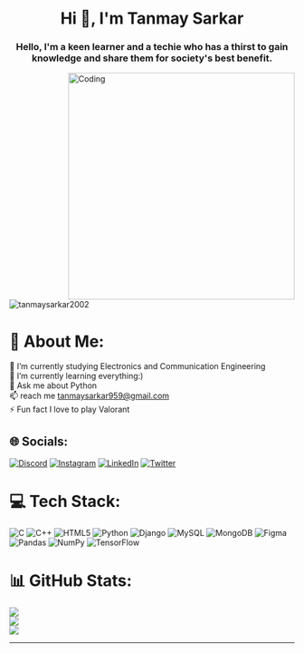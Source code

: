 <h1 align="center">Hi 👋, I'm Tanmay Sarkar</h1>
<h3 align="center">Hello, I'm a keen learner and a techie who has a thirst to gain knowledge and share them for society's best benefit.</h3>
<img align="right" alt="Coding" width="400" src="https://cdn.dribbble.com/users/1162077/screenshots/3848914/programmer.gif">

<p align="left"> <img src="https://komarev.com/ghpvc/?username=tanmaysarkar2002&label=Profile%20views&color=0e75b6&style=flat" alt="tanmaysarkar2002" /> </p>

# 💫 About Me:
🔭 I’m currently studying Electronics and Communication Engineering<br>🌱 I’m currently learning everything:)<br>💬 Ask me about Python<br>📫 reach me tanmaysarkar959@gmail.com<br>⚡ Fun fact I love to play Valorant


## 🌐 Socials:
[![Discord](https://img.shields.io/badge/Discord-%237289DA.svg?logo=discord&logoColor=white)](htttps://discord.gg/9397) [![Instagram](https://img.shields.io/badge/Instagram-%23E4405F.svg?logo=Instagram&logoColor=white)](https://instagram.com/tanmay_sarkar2002) [![LinkedIn](https://img.shields.io/badge/LinkedIn-%230077B5.svg?logo=linkedin&logoColor=white)](https://linkedin.com/in/tanmay-sarkar-716bb4156) [![Twitter](https://img.shields.io/badge/Twitter-%231DA1F2.svg?logo=Twitter&logoColor=white)](https://twitter.com/tanmays57016229) 

# 💻 Tech Stack:
![C](https://img.shields.io/badge/c-%2300599C.svg?style=for-the-badge&logo=c&logoColor=white) ![C++](https://img.shields.io/badge/c++-%2300599C.svg?style=for-the-badge&logo=c%2B%2B&logoColor=white) ![HTML5](https://img.shields.io/badge/html5-%23E34F26.svg?style=for-the-badge&logo=html5&logoColor=white) ![Python](https://img.shields.io/badge/python-3670A0?style=for-the-badge&logo=python&logoColor=ffdd54) ![Django](https://img.shields.io/badge/django-%23092E20.svg?style=for-the-badge&logo=django&logoColor=white) ![MySQL](https://img.shields.io/badge/mysql-%2300f.svg?style=for-the-badge&logo=mysql&logoColor=white) ![MongoDB](https://img.shields.io/badge/MongoDB-%234ea94b.svg?style=for-the-badge&logo=mongodb&logoColor=white) 	![Figma](https://img.shields.io/badge/figma-%23F24E1E.svg?style=for-the-badge&logo=figma&logoColor=white) ![Pandas](https://img.shields.io/badge/pandas-%23150458.svg?style=for-the-badge&logo=pandas&logoColor=white) ![NumPy](https://img.shields.io/badge/numpy-%23013243.svg?style=for-the-badge&logo=numpy&logoColor=white) ![TensorFlow](https://img.shields.io/badge/TensorFlow-%23FF6F00.svg?style=for-the-badge&logo=TensorFlow&logoColor=white)
# 📊 GitHub Stats:
![](https://github-readme-stats.vercel.app/api?username=Tanmaysarkar2002&theme=dark&hide_border=false&include_all_commits=false&count_private=false)<br/>
![](https://github-readme-streak-stats.herokuapp.com/?user=Tanmaysarkar2002&theme=dark&hide_border=false)<br/>
![](https://github-readme-stats.vercel.app/api/top-langs/?username=Tanmaysarkar2002&theme=dark&hide_border=false&include_all_commits=false&count_private=false&layout=compact)

---

